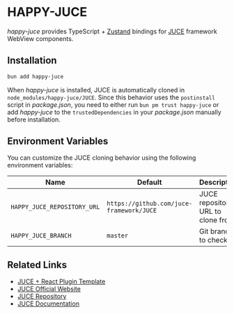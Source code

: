 # HAPPY-JUCE
*happy-juce* provides TypeScript + [Zustand](https://github.com/pmndrs/zustand) bindings for [JUCE](https://github.com/juce-framework/JUCE) framework WebView components.

## Installation
```sh
bun add happy-juce
```
When *happy-juce* is installed, JUCE is automatically cloned in `node_modules/happy-juce/JUCE`. Since this behavior uses the `postinstall` script in *package.json*, you need to either run `bun pm trust happy-juce` or add *happy-juce* to the `trustedDependencies` in your *package.json* manually before installation.

## Environment Variables
You can customize the JUCE cloning behavior using the following environment variables:

| Name | Default | Description |
| - | - | - |
| `HAPPY_JUCE_REPOSITORY_URL` | `https://github.com/juce-framework/JUCE` | JUCE repository URL to clone from |
| `HAPPY_JUCE_BRANCH` | `master` | Git branch to checkout |

## Related Links
- [JUCE + React Plugin Template](https://github.com/kimhappy/happy-plugin-template)
- [JUCE Official Website](https://juce.com)
- [JUCE Repository](https://github.com/juce-framework/JUCE)
- [JUCE Documentation](https://docs.juce.com)
